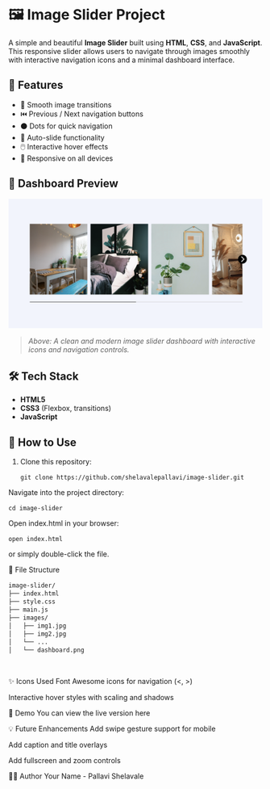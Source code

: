 # 🖼️ Image Slider Project

A simple and beautiful **Image Slider** built using **HTML**, **CSS**, and **JavaScript**. This responsive slider allows users to navigate through images smoothly with interactive navigation icons and a minimal dashboard interface.

## 🚀 Features

- 📸 Smooth image transitions
- ⏮️ Previous / Next navigation buttons
- ⚫ Dots for quick navigation
- 🔄 Auto-slide functionality
- 🖱️ Interactive hover effects
- 📱 Responsive on all devices

## 📸 Dashboard Preview

![Dashboard Screenshot](./images/dashboard.png)

> *Above: A clean and modern image slider dashboard with interactive icons and navigation controls.*

## 🛠️ Tech Stack

- **HTML5**
- **CSS3** (Flexbox, transitions)
- **JavaScript**

## 🔧 How to Use

1. Clone this repository:
   ```
   git clone https://github.com/shelavalepallavi/image-slider.git

Navigate into the project directory:
```
cd image-slider
```

Open index.html in your browser:

```
open index.html
```

or simply double-click the file.

📁 File Structure
```
image-slider/
├── index.html
├── style.css
├── main.js
├── images/
│   ├── img1.jpg
│   ├── img2.jpg
│   └── ...
│   └── dashboard.png

   
```

✨ Icons Used
Font Awesome icons for navigation (<, >)

Interactive hover styles with scaling and shadows

📌 Demo
You can view the live version here

💡 Future Enhancements
Add swipe gesture support for mobile

Add caption and title overlays

Add fullscreen and zoom controls

🧑‍💻 Author
Your Name - Pallavi Shelavale

